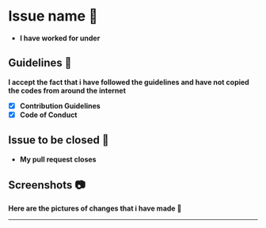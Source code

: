 # Issue name 📐

- **I <your name here> have worked for <issue number> under <Opensource Event>**

[put x to check the boxes]: <> (This is a comment, it will not be included)

## Guidelines 🔐

**I accept the fact that i have followed the guidelines and have not copied the codes from around the internet**

- [x] **Contribution Guidelines**
- [x] **Code of Conduct**

## Issue to be closed 🛅

- **My pull request closes <hashtag issuenumber>**

## Screenshots 📷

**Here are the pictures of changes that i have made 🔽**

<attach screenshots here>
  
  
  
---
